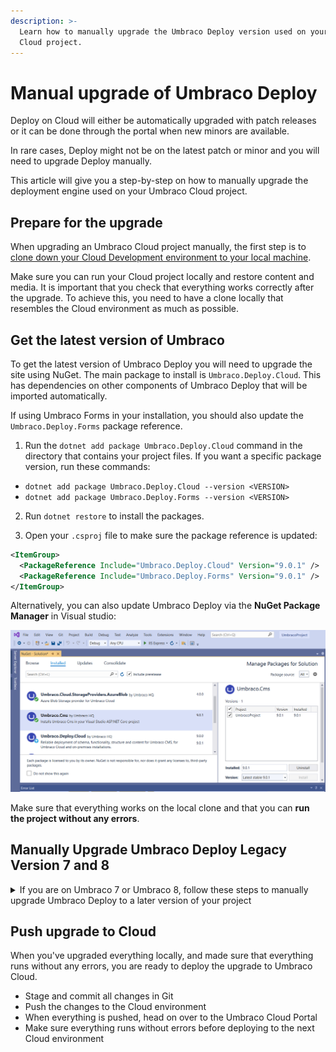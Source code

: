 ```yaml
---
description: >-
  Learn how to manually upgrade the Umbraco Deploy version used on your Umbraco
  Cloud project.
---
```


# Manual upgrade of Umbraco Deploy

Deploy on Cloud will either be automatically upgraded with patch releases or it can be done through the portal when new minors are available.

In rare cases, Deploy might not be on the latest patch or minor and you will need to upgrade Deploy manually.

This article will give you a step-by-step on how to manually upgrade the deployment engine used on your Umbraco Cloud project.

## Prepare for the upgrade

When upgrading an Umbraco Cloud project manually, the first step is to [clone down your Cloud Development environment to your local machine](../../../../build-and-customize-your-solution/handle-deployments-and-environments/working-locally/).

Make sure you can run your Cloud project locally and restore content and media. It is important that you check that everything works correctly after the upgrade. To achieve this, you need to have a clone locally that resembles the Cloud environment as much as possible.

## Get the latest version of Umbraco

To get the latest version of Umbraco Deploy you will need to upgrade the site using NuGet. The main package to install is `Umbraco.Deploy.Cloud`. This has dependencies on other components of Umbraco Deploy that will be imported automatically.

If using Umbraco Forms in your installation, you should also update the `Umbraco.Deploy.Forms` package reference.

1. Run the `dotnet add package Umbraco.Deploy.Cloud` command in the directory that contains your project files. If you want a specific package version, run these commands:
  
  - `dotnet add package Umbraco.Deploy.Cloud --version <VERSION>`
  - `dotnet add package Umbraco.Deploy.Forms --version <VERSION>`

2. Run `dotnet restore` to install the packages.

3. Open your `.csproj` file to make sure the package reference is updated:

```xml
<ItemGroup>
  <PackageReference Include="Umbraco.Deploy.Cloud" Version="9.0.1" />
  <PackageReference Include="Umbraco.Deploy.Forms" Version="9.0.1" />
</ItemGroup>
```

Alternatively, you can also update Umbraco Deploy via the **NuGet Package Manager** in Visual studio:

![NuGet Package Manager](images/Manage_packages.png)

Make sure that everything works on the local clone and that you can **run the project without any errors**.

## Manually Upgrade Umbraco Deploy Legacy Version 7 and 8

<details>

<summary>If you are on Umbraco 7 or Umbraco 8, follow these steps to manually upgrade Umbraco Deploy to a later version of your project</summary>

1. Download **Storage Explorer** here: [https://azure.microsoft.com/en-us/products/storage/storage-explorer](https://azure.microsoft.com/en-us/products/storage/storage-explorer) and install it.
2. Click the **"Plug"** Button (Open Connect Dialog):\
   ![Click the "Plug" Button (Open Connect Dialog)](<../../../../.gitbook/assets/image (1) (1) (1) (1) (1) (1).png>)

3) Choose **"Blob container or directory"**:![](<../../../../.gitbook/assets/image (1) (1) (1) (1) (1) (1) (1).png>)

4. Choose **"Anonymously"** when prompted on how you will connect to the blob container.![](<../../../../.gitbook/assets/image (2) (1) (1) (1) (1) (1).png>)

5) Enter `https://umbraconightlies.blob.core.windows.net/umbraco-deploy-release` in the **Blob container or directory URL.**

<img src="../../../../.gitbook/assets/image (3) (1) (1) (1) (1).png" alt="" data-size="original">

6. You will then get a list of files available to download:

<img src="../../../../.gitbook/assets/image (4) (1) (1) (1) (1).png" alt="" data-size="original">

7. Download the latest version of Umbraco Deploy. Check [Product Dependencies](https://docs.umbraco.com/umbraco-cloud/product-upgrades/product-dependencies) to be sure you download the correct version of Deploy.
8. Download the to your computer
9. Unzip the file on your computer
10. Copy/Paste the files from the unzipped folder to your local project folder You should not overwrite the following files:

    ```
        Config/UmbracoDeploy.config
        Config/UmbracoDeploy.Settings.config
    ```
11. Run the project locally - make sure it runs without any errors
12. Commit and deploy the changes to the Cloud environment
13. Again, make sure everything runs without errors before deploying to the next Cloud environment

</details>

## Push upgrade to Cloud

When you've upgraded everything locally, and made sure that everything runs without any errors, you are ready to deploy the upgrade to Umbraco Cloud.

* Stage and commit all changes in Git
* Push the changes to the Cloud environment
* When everything is pushed, head on over to the Umbraco Cloud Portal
* Make sure everything runs without errors before deploying to the next Cloud environment
